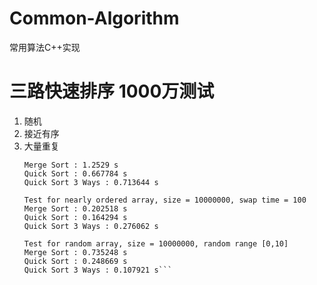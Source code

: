 # Common-Algorithm
常用算法C++实现

# 三路快速排序 1000万测试 
1. 随机 
2. 接近有序 
3. 大量重复
    ```Test for random array, size = 10000000, random range [0, 10000000]
    Merge Sort : 1.2529 s
    Quick Sort : 0.667784 s
    Quick Sort 3 Ways : 0.713644 s

    Test for nearly ordered array, size = 10000000, swap time = 100
    Merge Sort : 0.202518 s
    Quick Sort : 0.164294 s
    Quick Sort 3 Ways : 0.276062 s

    Test for random array, size = 10000000, random range [0,10]
    Merge Sort : 0.735248 s
    Quick Sort : 0.248669 s
    Quick Sort 3 Ways : 0.107921 s```
